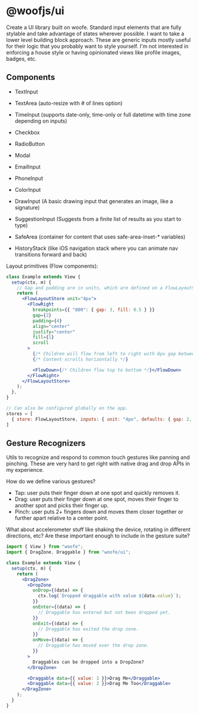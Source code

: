 # @woofjs/ui

Create a UI library built on woofe. Standard input elements that are fully stylable and take advantage of states wherever possible. I want to take a lower level building block approach. These are generic inputs mostly useful for their logic that you probably want to style yourself. I'm not interested in enforcing a house style or having opinionated views like profile images, badges, etc.

## Components

- TextInput
- TextArea (auto-resize with # of lines option)
- TimeInput (supports date-only, time-only or full datetime with time zone depending on inputs)
- Checkbox
- RadioButton
- Modal
- EmailInput
- PhoneInput
- ColorInput
- DrawInput (A basic drawing input that generates an image, like a signature)
- SuggestionInput (Suggests from a finite list of results as you start to type)

- SafeArea (container for content that uses safe-area-inset-\* variables)
- HistoryStack (like iOS navigation stack where you can animate nav transitions forward and back)

Layout primitives (Flow components):

```jsx
class Example extends View {
  setup(ctx, m) {
    // Gap and padding are in units, which are defined on a FlowLayoutStore. Here 1 unit is 4px.
    return (
      <FlowLayoutStore unit="4px">
        <FlowRight
          breakpoints={{ "800": { gap: 3, fill: 0.5 } }}
          gap={2}
          padding={4}
          align="center"
          justify="center"
          fill={1}
          scroll
        >
          {/* Children will flow from left to right with 8px gap between each item and 16px padding around */}
          {/* Content scrolls horizontally */}

          <FlowDown>{/* Children flow top to bottom */}</FlowDown>
        </FlowRight>
      </FlowLayoutStore>
    );
  },
}

// Can also be configured globally on the app.
stores = [
  { store: FlowLayoutStore, inputs: { unit: "4px", defaults: { gap: 2, padding: 4 } } }
]
```

## Gesture Recognizers

Utils to recognize and respond to common touch gestures like panning and pinching. These are very hard to get right with native drag and drop APIs in my experience.

How do we define various gestures?

- Tap: user puts their finger down at one spot and quickly removes it.
- Drag: user puts their finger down at one spot, moves their finger to another spot and picks their finger up.
- Pinch: user puts 2+ fingers down and moves them closer together or further apart relative to a center point.

What about accelerometer stuff like shaking the device, rotating in different directions, etc? Are these important enough to include in the gesture suite?

```jsx
import { View } from "woofe";
import { DragZone, Draggable } from "woofe/ui";

class Example extends View {
  setup(ctx, m) {
    return (
      <DragZone>
        <DropZone
          onDrop={(data) => {
            ctx.log(`Dropped draggable with value ${data.value}`);
          }}
          onEnter={(data) => {
            // Draggable has entered but not been dropped yet.
          }}
          onExit={(data) => {
            // Draggable has exited the drop zone.
          }}
          onMove={(data) => {
            // Draggable has moved over the drop zone.
          }}
        >
          Draggables can be dropped into a DropZone?
        </DropZone>

        <Draggable data={{ value: 1 }}>Drag Me</Draggable>
        <Draggable data={{ value: 2 }}>Drag Me Too</Draggable>
      </DragZone>
    );
  }
}
```
